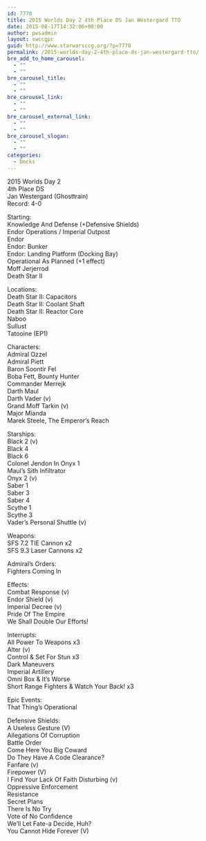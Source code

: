 ```yaml
---
id: 7770
title: 2015 Worlds Day 2 4th Place DS Jan Westergard TTO
date: 2015-08-17T14:32:06+00:00
author: pwsadmin
layout: swccgpc
guid: http://www.starwarsccg.org/?p=7770
permalink: /2015-worlds-day-2-4th-place-ds-jan-westergard-tto/
bre_add_to_home_carousel:
  - ""
  - ""
bre_carousel_title:
  - ""
  - ""
bre_carousel_link:
  - ""
  - ""
bre_carousel_external_link:
  - ""
  - ""
bre_carousel_slogan:
  - ""
  - ""
categories:
  - Decks
---
```

2015 Worlds Day 2  
4th Place DS  
Jan Westergard (Ghosttrain)  
Record: 4-0

Starting:  
Knowledge And Defense (+Defensive Shields)  
Endor Operations / Imperial Outpost  
Endor  
Endor: Bunker  
Endor: Landing Platform (Docking Bay)  
Operational As Planned (+1 effect)  
Moff Jerjerrod  
Death Star II

Locations:  
Death Star II: Capacitors  
Death Star II: Coolant Shaft  
Death Star II: Reactor Core  
Naboo  
Sullust  
Tatooine (EP1)

Characters:  
Admiral Ozzel  
Admiral Piett  
Baron Soontir Fel  
Boba Fett, Bounty Hunter  
Commander Merrejk  
Darth Maul  
Darth Vader (v)  
Grand Moff Tarkin (v)  
Major Mianda  
Marek Steele, The Emperor&#8217;s Reach

Starships:  
Black 2 (v)  
Black 4  
Black 6  
Colonel Jendon In Onyx 1  
Maul&#8217;s Sith Infiltrator  
Onyx 2 (v)  
Saber 1  
Saber 3  
Saber 4  
Scythe 1  
Scythe 3  
Vader&#8217;s Personal Shuttle (v)

Weapons:  
SFS 7.2 TIE Cannon x2  
SFS 9.3 Laser Cannons x2

Admiral&#8217;s Orders:  
Fighters Coming In

Effects:  
Combat Response (v)  
Endor Shield (v)  
Imperial Decree (v)  
Pride Of The Empire  
We Shall Double Our Efforts!

Interrupts:  
All Power To Weapons x3  
Alter (v)  
Control & Set For Stun x3  
Dark Maneuvers  
Imperial Artillery  
Omni Box & It&#8217;s Worse  
Short Range Fighters & Watch Your Back! x3

Epic Events:  
That Thing&#8217;s Operational

Defensive Shields:  
A Useless Gesture (V)  
Allegations Of Corruption  
Battle Order  
Come Here You Big Coward  
Do They Have A Code Clearance?  
Fanfare (v)  
Firepower (V)  
I Find Your Lack Of Faith Disturbing (v)  
Oppressive Enforcement  
Resistance  
Secret Plans  
There Is No Try  
Vote of No Confidence  
We&#8217;ll Let Fate-a Decide, Huh?  
You Cannot Hide Forever (V)